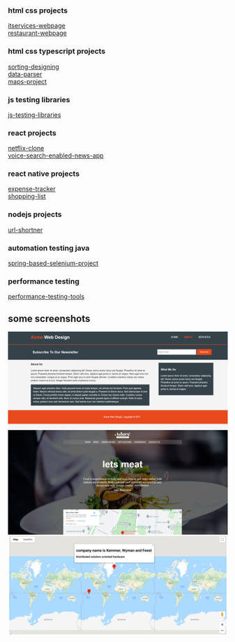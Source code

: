 ### html css projects

[itservices-webpage](https://github.com/engranshul/itservices-webpage)<br/>
[restaurant-webpage](https://github.com/engranshul/restaurant-webpage)

### html css typescript projects

[sorting-designing](https://github.com/engranshul/sort-typescript) <br/>
[data-parser](https://github.com/engranshul/stats) <br/>
[maps-project](https://github.com/engranshul/maps-webapp-typescript)<br/>


### js testing libraries

[js-testing-libraries](https://github.com/engranshul/js-testing-libraries) <br/>

### react projects

[netflix-clone](https://github.com/engranshul/netflix-ui-clone) <br/>
[voice-search-enabled-news-app](https://github.com/engranshul/voice-search-enabled-news-webapp) <br/>

### react native projects

[expense-tracker](https://github.com/engranshul/expense-tracker) <br/>
[shopping-list](https://github.com/engranshul/shopping-list-ui-react-native) <br/>

### nodejs projects

[url-shortner](https://github.com/engranshul/url-shortner) <br/>

### automation testing java

[spring-based-selenium-project](https://github.com/engranshul/spring-selenium-project) <br/>

### performance testing

[performance-testing-tools](https://github.com/engranshul/performance-testing-tools) <br/>

## some screenshots
![Screenshot](/screenshots/itserviceswebpage.png)
![Screenshot](/screenshots/restaurantwebpage.png)
![Screenshot](/screenshots/mapstypescript.png)

